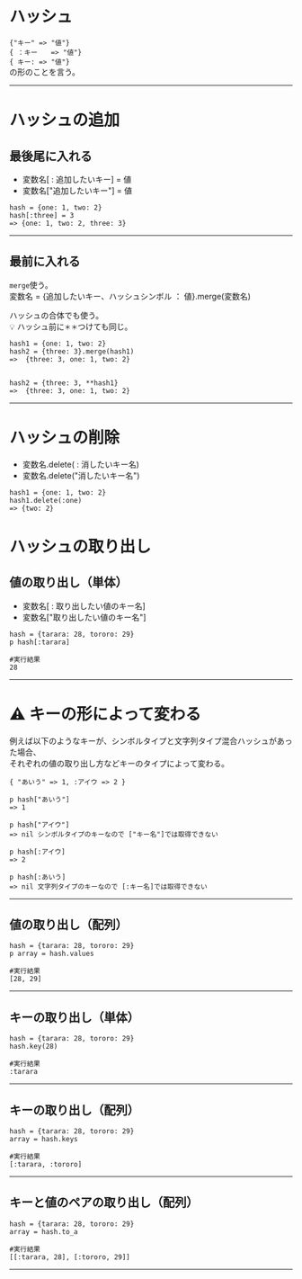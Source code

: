 # ハッシュ
`{"キー" => "値"}`    
`{ ：キー　　=> "値"}`    
`{ キー: => "値"}`    
の形のことを言う。
***

# ハッシュの追加
## 最後尾に入れる    
- 変数名[ : 追加したいキー] = 値
- 変数名["追加したいキー"] = 値
~~~
hash = {one: 1, two: 2}
hash[:three] = 3
=> {one: 1, two: 2, three: 3}
~~~
***

## 最前に入れる    
`merge`使う。  
変数名 = {追加したいキー、ハッシュシンボル ： 値}.merge(変数名)  

ハッシュの合体でも使う。  
💡 ハッシュ前に`＊＊`つけても同じ。
~~~
hash1 = {one: 1, two: 2}
hash2 = {three: 3}.merge(hash1)
=>  {three: 3, one: 1, two: 2}


hash2 = {three: 3, **hash1}
=>  {three: 3, one: 1, two: 2}
~~~
***

# ハッシュの削除
- 変数名.delete( : 消したいキー名)
- 変数名.delete("消したいキー名")
~~~
hash1 = {one: 1, two: 2}
hash1.delete(:one)
=> {two: 2}
~~~


# ハッシュの取り出し
## 値の取り出し（単体）
- 変数名[ : 取り出したい値のキー名]
- 変数名["取り出したい値のキー名"]
~~~
hash = {tarara: 28, tororo: 29}
p hash[:tarara]

#実行結果
28
~~~
***

# ⚠️ キーの形によって変わる
例えば以下のようなキーが、シンボルタイプと文字列タイプ混合ハッシュがあった場合、  
それぞれの値の取り出し方などキーのタイプによって変わる。
~~~
{ "あいう" => 1, :アイウ => 2 }

p hash["あいう"]
=> 1

p hash["アイウ"]
=> nil シンボルタイプのキーなので ["キー名"]では取得できない

p hash[:アイウ]
=> 2

p hash[:あいう]
=> nil 文字列タイプのキーなので [:キー名]では取得できない
~~~
***

## 値の取り出し（配列）
~~~
hash = {tarara: 28, tororo: 29}
p array = hash.values

#実行結果
[28, 29]
~~~
***

## キーの取り出し（単体）
~~~
hash = {tarara: 28, tororo: 29}
hash.key(28)

#実行結果
:tarara
~~~
***

## キーの取り出し（配列）
~~~
hash = {tarara: 28, tororo: 29}
array = hash.keys

#実行結果
[:tarara, :tororo]
~~~
***

## キーと値のペアの取り出し（配列）
~~~
hash = {tarara: 28, tororo: 29}
array = hash.to_a

#実行結果
[[:tarara, 28], [:tororo, 29]]
~~~
***
